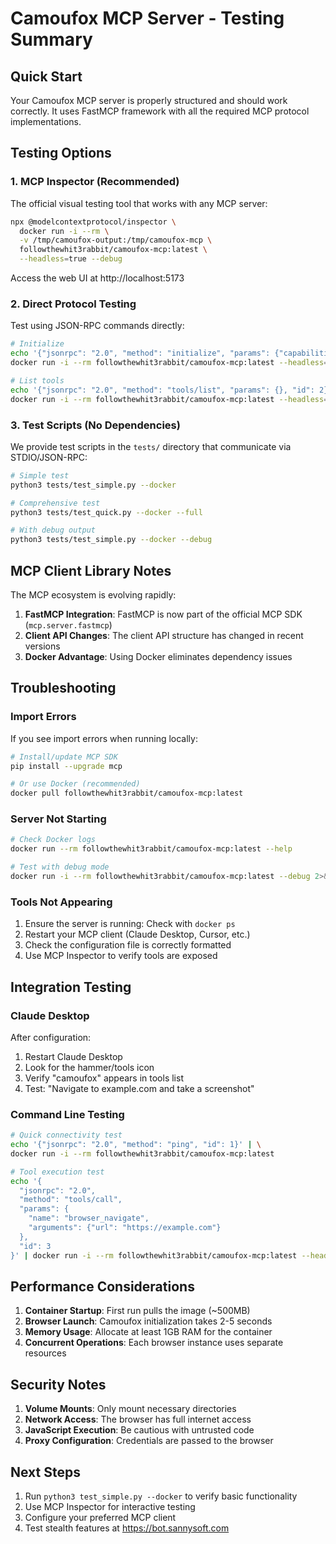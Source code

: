 # Camoufox MCP Server - Testing Summary

## Quick Start

Your Camoufox MCP server is properly structured and should work correctly. It uses FastMCP framework with all the required MCP protocol implementations.

## Testing Options

### 1. MCP Inspector (Recommended)
The official visual testing tool that works with any MCP server:

```bash
npx @modelcontextprotocol/inspector \
  docker run -i --rm \
  -v /tmp/camoufox-output:/tmp/camoufox-mcp \
  followthewhit3rabbit/camoufox-mcp:latest \
  --headless=true --debug
```

Access the web UI at http://localhost:5173

### 2. Direct Protocol Testing
Test using JSON-RPC commands directly:

```bash
# Initialize
echo '{"jsonrpc": "2.0", "method": "initialize", "params": {"capabilities": {}}, "id": 1}' | \
docker run -i --rm followthewhit3rabbit/camoufox-mcp:latest --headless=true

# List tools
echo '{"jsonrpc": "2.0", "method": "tools/list", "params": {}, "id": 2}' | \
docker run -i --rm followthewhit3rabbit/camoufox-mcp:latest --headless=true
```

### 3. Test Scripts (No Dependencies)
We provide test scripts in the `tests/` directory that communicate via STDIO/JSON-RPC:

```bash
# Simple test
python3 tests/test_simple.py --docker

# Comprehensive test  
python3 tests/test_quick.py --docker --full

# With debug output
python3 tests/test_simple.py --docker --debug
```

## MCP Client Library Notes

The MCP ecosystem is evolving rapidly:

1. **FastMCP Integration**: FastMCP is now part of the official MCP SDK (`mcp.server.fastmcp`)
2. **Client API Changes**: The client API structure has changed in recent versions
3. **Docker Advantage**: Using Docker eliminates dependency issues

## Troubleshooting

### Import Errors
If you see import errors when running locally:
```bash
# Install/update MCP SDK
pip install --upgrade mcp

# Or use Docker (recommended)
docker pull followthewhit3rabbit/camoufox-mcp:latest
```

### Server Not Starting
```bash
# Check Docker logs
docker run --rm followthewhit3rabbit/camoufox-mcp:latest --help

# Test with debug mode
docker run -i --rm followthewhit3rabbit/camoufox-mcp:latest --debug 2>&1
```

### Tools Not Appearing
1. Ensure the server is running: Check with `docker ps`
2. Restart your MCP client (Claude Desktop, Cursor, etc.)
3. Check the configuration file is correctly formatted
4. Use MCP Inspector to verify tools are exposed

## Integration Testing

### Claude Desktop
After configuration:
1. Restart Claude Desktop
2. Look for the hammer/tools icon
3. Verify "camoufox" appears in tools list
4. Test: "Navigate to example.com and take a screenshot"

### Command Line Testing
```bash
# Quick connectivity test
echo '{"jsonrpc": "2.0", "method": "ping", "id": 1}' | \
docker run -i --rm followthewhit3rabbit/camoufox-mcp:latest

# Tool execution test
echo '{
  "jsonrpc": "2.0",
  "method": "tools/call",
  "params": {
    "name": "browser_navigate",
    "arguments": {"url": "https://example.com"}
  },
  "id": 3
}' | docker run -i --rm followthewhit3rabbit/camoufox-mcp:latest --headless=true
```

## Performance Considerations

1. **Container Startup**: First run pulls the image (~500MB)
2. **Browser Launch**: Camoufox initialization takes 2-5 seconds
3. **Memory Usage**: Allocate at least 1GB RAM for the container
4. **Concurrent Operations**: Each browser instance uses separate resources

## Security Notes

1. **Volume Mounts**: Only mount necessary directories
2. **Network Access**: The browser has full internet access
3. **JavaScript Execution**: Be cautious with untrusted code
4. **Proxy Configuration**: Credentials are passed to the browser

## Next Steps

1. Run `python3 test_simple.py --docker` to verify basic functionality
2. Use MCP Inspector for interactive testing
3. Configure your preferred MCP client
4. Test stealth features at https://bot.sannysoft.com
